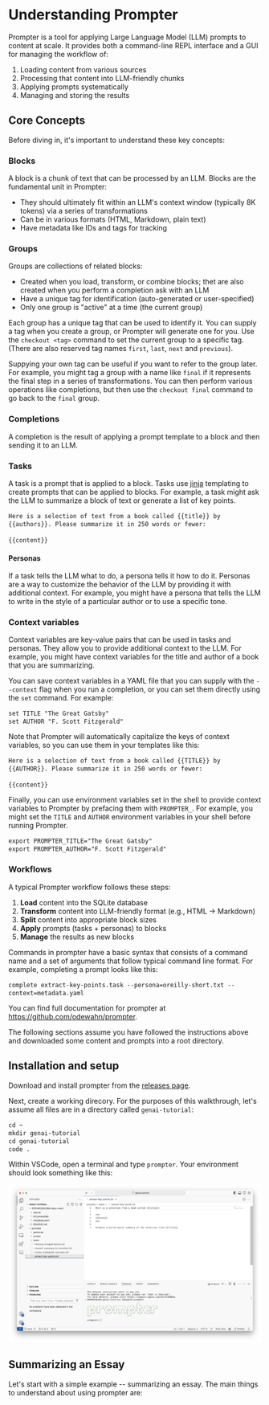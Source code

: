 # Understanding Prompter

Prompter is a tool for applying Large Language Model (LLM) prompts to content at scale. It provides both a command-line REPL interface and a GUI for managing the workflow of:

1. Loading content from various sources
2. Processing that content into LLM-friendly chunks
3. Applying prompts systematically
4. Managing and storing the results

## Core Concepts

Before diving in, it's important to understand these key concepts:

### Blocks

A block is a chunk of text that can be processed by an LLM. Blocks are the fundamental unit in Prompter:

- They should ultimately fit within an LLM's context window (typically 8K tokens) via a series of transformations
- Can be in various formats (HTML, Markdown, plain text)
- Have metadata like IDs and tags for tracking

### Groups

Groups are collections of related blocks:

- Created when you load, transform, or combine blocks; thet are also created when you perform a completion ask with an LLM
- Have a unique tag for identification (auto-generated or user-specified)
- Only one group is "active" at a time (the current group)

Each group has a unique tag that can be used to identify it. You can supply a tag when you create a group, or Prompter will generate one for you. Use the `checkout <tag>` command to set the current group to a specific tag. (There are also reserved tag names `first`, `last`, `next` and `previous`).

Suppying your own tag can be useful if you want to refer to the group later. For example, you might tag a group with a name like `final` if it represents the final step in a series of transformations. You can then perform various operations like completions, but then use the `checkout final` command to go back to the `final` group.

### Completions

A completion is the result of applying a prompt template to a block and then sending it to an LLM.

### Tasks

A task is a prompt that is applied to a block. Tasks use [jinja](https://jinja.palletsprojects.com/en/3.0.x/) templating to create prompts that can be applied to blocks. For example, a task might ask the LLM to summarize a block of text or generate a list of key points.

```
Here is a selection of text from a book called {{title}} by {{authors}}. Please summarize it in 250 words or fewer:

{{content}}
```

#### Personas

If a task tells the LLM what to do, a persona tells it how to do it. Personas are a way to customize the behavior of the LLM by providing it with additional context. For example, you might have a persona that tells the LLM to write in the style of a particular author or to use a specific tone.

### Context variables

Context variables are key-value pairs that can be used in tasks and personas. They allow you to provide additional context to the LLM. For example, you might have context variables for the title and author of a book that you are summarizing.

You can save context variables in a YAML file that you can supply with the `--context` flag when you run a completion, or you can set them directly using the `set` command. For example:

```
set TITLE "The Great Gatsby"
set AUTHOR "F. Scott Fitzgerald"
```

Note that Prompter will automatically capitalize the keys of context variables, so you can use them in your templates like this:

```
Here is a selection of text from a book called {{TITLE}} by {{AUTHOR}}. Please summarize it in 250 words or fewer:

{{content}}
```

Finally, you can use environment variables set in the shell to provide context variables to Prompter by prefacing them with `PROMPTER_`. For example, you might set the `TITLE` and `AUTHOR` environment variables in your shell before running Prompter.

```
export PROMPTER_TITLE="The Great Gatsby"
export PROMPTER_AUTHOR="F. Scott Fitzgerald"
```

### Workflows

A typical Prompter workflow follows these steps:

1. **Load** content into the SQLite database
2. **Transform** content into LLM-friendly format (e.g., HTML → Markdown)
3. **Split** content into appropriate block sizes
4. **Apply** prompts (tasks + personas) to blocks
5. **Manage** the results as new blocks

Commands in prompter have a basic syntax that consists of a command name and a set of arguments that follow typical command line format. For example, completing a prompt looks like this:

```
complete extract-key-points.task --persona=oreilly-short.txt --context=metadata.yaml
```

You can find full documentation for prompter at https://github.com/odewahn/prompter.

The following sections assume you have followed the instructions above and downloaded some content and prompts into a root directory.

## Installation and setup

Download and install prompter from the [releases page](https://github.com/odewahn/prompter/releases).

Next, create a working direcory. For the purposes of this walkthrough, let's assume all files are in a directory called `genai-tutorial`:

```
cd ~
mkdir genai-tutorial
cd genai-tutorial
code .
```

Within VSCode, open a terminal and type `prompter`. Your environment should look something like this:

![prompter in vscode](images/prompter-in-vscode.png)

## Summarizing an Essay

Let's start with a simple example -- summarizing an essay. The main things to understand about using prompter are:

